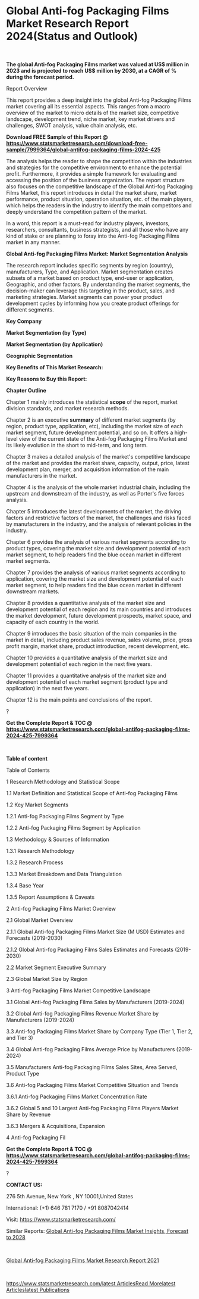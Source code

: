 <h1>Global Anti-fog Packaging Films Market Research Report 2024(Status and Outlook)</h1><br/><p><strong>The global Anti-fog Packaging Films market was valued at US$ million in 2023 and is projected to reach US$ million by 2030, at a <strong>CAGR</strong> of % during the forecast period.</strong></p>
 
 
 
 <p>Report Overview</p>
 
 
 
 <p>This report provides a deep insight into the global Anti-fog Packaging Films market covering all its essential aspects. This ranges from a macro overview of the market to micro details of the market size, competitive landscape, development trend, niche market, key market drivers and challenges, SWOT analysis, value chain analysis, etc.</p>
 
 
 
 <p><strong>Download FREE Sample of this Report @ <a href="https://www.statsmarketresearch.com/download-free-sample/7999364/global-antifog-packaging-films-2024-425">https://www.statsmarketresearch.com/download-free-sample/7999364/global-antifog-packaging-films-2024-425</a></strong></p>
 
 
 
 <p>The analysis helps the reader to shape the competition within the industries and strategies for the competitive environment to enhance the potential profit. Furthermore, it provides a simple framework for evaluating and accessing the position of the business organization. The report structure also focuses on the competitive landscape of the Global Anti-fog Packaging Films Market, this report introduces in detail the market share, market performance, product situation, operation situation, etc. of the main players, which helps the readers in the industry to identify the main competitors and deeply understand the competition pattern of the market.</p>
 
 
 
 <p>In a word, this report is a must-read for industry players, investors, researchers, consultants, business strategists, and all those who have any kind of stake or are planning to foray into the Anti-fog Packaging Films market in any manner.</p>
 
 
 
 <p><strong>Global Anti-fog Packaging Films Market: Market Segmentation Analysis</strong></p>
 
 
 
 <p>The research report includes specific segments by region (country), manufacturers, Type, and Application. Market segmentation creates subsets of a market based on product type, end-user or application, Geographic, and other factors. By understanding the market segments, the decision-maker can leverage this targeting in the product, sales, and marketing strategies. Market segments can power your product development cycles by informing how you create product offerings for different segments.</p>
 
 
 
 <p><strong>Key Company</strong></p>
 
 
 
 <p><strong>Market Segmentation (by Type)</strong></p>
 
 
 
 <p><strong>Market Segmentation (<strong>by Application</strong>)</strong></p>
 
 
 
 <p><strong>Geographic Segmentation</strong></p>
 
 
 
 <p><strong>Key Benefits of This Market Research:</strong></p>
 
 
 
 <p><strong>Key <strong>Reasons to Buy</strong> this Report:</strong></p>
 
 
 
 <p><strong>Chapter Outline</strong></p>
 
 
 
 <p>Chapter 1 mainly introduces the statistical <strong>scope</strong> of the report, market division standards, and market research methods.</p>
 
 
 
 <p>Chapter 2 is an executive <strong>summary</strong> of different market segments (by region, product type, application, etc), including the market size of each market segment, future development potential, and so on. It offers a high-level view of the current state of the Anti-fog Packaging Films Market and its likely evolution in the short to mid-term, and long term.</p>
 
 
 
 <p>Chapter 3 makes a detailed analysis of the market&#39;s competitive landscape of the market and provides the market share, capacity, output, price, latest development plan, merger, and acquisition information of the main manufacturers in the market.</p>
 
 
 
 <p>Chapter 4 is the analysis of the whole market industrial chain, including the upstream and downstream of the industry, as well as Porter&#39;s five forces analysis.</p>
 
 
 
 <p>Chapter 5 introduces the latest developments of the market, the driving factors and restrictive factors of the market, the challenges and risks faced by manufacturers in the industry, and the analysis of relevant policies in the industry.</p>
 
 
 
 <p>Chapter 6 provides the analysis of various market segments according to product types, covering the market size and development potential of each market segment, to help readers find the blue ocean market in different market segments.</p>
 
 
 
 <p>Chapter 7 provides the analysis of various market segments according to application, covering the market size and development potential of each market segment, to help readers find the blue ocean market in different downstream markets.</p>
 
 
 
 <p>Chapter 8 provides a quantitative analysis of the market size and development potential of each region and its main countries and introduces the market development, future development prospects, market space, and capacity of each country in the world.</p>
 
 
 
 <p>Chapter 9 introduces the basic situation of the main companies in the market in detail, including product sales revenue, sales volume, price, gross profit margin, market share, product introduction, recent development, etc.</p>
 
 
 
 <p>Chapter 10 provides a quantitative analysis of the market size and development potential of each region in the next five years.</p>
 
 
 
 <p>Chapter 11 provides a quantitative analysis of the market size and development potential of each market segment (product type and application) in the next five years.</p>
 
 
 
 <p>Chapter 12 is the main points and conclusions of the report.</p>
 
 
 
 <p>? </p>
 
 
 
 <div><b>Get the Complete Report & TOC @ <a href="https://www.statsmarketresearch.com/global-antifog-packaging-films-2024-425-7999364">https://www.statsmarketresearch.com/global-antifog-packaging-films-2024-425-7999364</a></b></div>
 
 
 
 <p><br />
 
 <b>Table of content</b></p>
 
 
 
 <p>Table of Contents<br />
 
 1 Research Methodology and Statistical Scope<br />
 
 1.1 Market Definition and Statistical Scope of Anti-fog Packaging Films<br />
 
 1.2 Key Market Segments<br />
 
 1.2.1 Anti-fog Packaging Films Segment by Type<br />
 
 1.2.2 Anti-fog Packaging Films Segment by Application<br />
 
 1.3 Methodology & Sources of Information<br />
 
 1.3.1 Research Methodology<br />
 
 1.3.2 Research Process<br />
 
 1.3.3 Market Breakdown and Data Triangulation<br />
 
 1.3.4 Base Year<br />
 
 1.3.5 Report Assumptions & Caveats<br />
 
 2 Anti-fog Packaging Films Market Overview<br />
 
 2.1 Global Market Overview<br />
 
 2.1.1 Global Anti-fog Packaging Films Market Size (M USD) Estimates and Forecasts (2019-2030)<br />
 
 2.1.2 Global Anti-fog Packaging Films Sales Estimates and Forecasts (2019-2030)<br />
 
 2.2 Market Segment Executive Summary<br />
 
 2.3 Global Market Size by Region<br />
 
 3 Anti-fog Packaging Films Market Competitive Landscape<br />
 
 3.1 Global Anti-fog Packaging Films Sales by Manufacturers (2019-2024)<br />
 
 3.2 Global Anti-fog Packaging Films Revenue Market Share by Manufacturers (2019-2024)<br />
 
 3.3 Anti-fog Packaging Films Market Share by Company Type (Tier 1, Tier 2, and Tier 3)<br />
 
 3.4 Global Anti-fog Packaging Films Average Price by Manufacturers (2019-2024)<br />
 
 3.5 Manufacturers Anti-fog Packaging Films Sales Sites, Area Served, Product Type<br />
 
 3.6 Anti-fog Packaging Films Market Competitive Situation and Trends<br />
 
 3.6.1 Anti-fog Packaging Films Market Concentration Rate<br />
 
 3.6.2 Global 5 and 10 Largest Anti-fog Packaging Films Players Market Share by Revenue<br />
 
 3.6.3 Mergers & Acquisitions, Expansion<br />
 
 4 Anti-fog Packaging Fil</p>
 
 
 
 <div><b>Get the Complete Report & TOC @ <a href="https://www.statsmarketresearch.com/global-antifog-packaging-films-2024-425-7999364">https://www.statsmarketresearch.com/global-antifog-packaging-films-2024-425-7999364</a></b></div>
 
 
 
 <p>? </p>
 
 
 
 <p><b>CONTACT US:</b><br />
 
 276 5th Avenue, New York , NY 10001,United States<br />
 
 International: (+1) 646 781 7170 / +91 8087042414<br />
 
 Visit: <a href="https://www.statsmarketresearch.com/">https://www.statsmarketresearch.com/</a><br />
 
 Similar Reports: <a href="https://www.statsmarketresearch.com/global-antifog-packaging-films-2024-425-7999364">Global Anti-fog Packaging Films Market Insights, Forecast to 2028</a><br />
 
 <br />
 
 <a href="https://www.statsmarketresearch.com/global-antifog-packaging-films-2024-425-7999364">Global Anti-fog Packaging Films Market Research Report 2021</a><br />
 
 <br />
 
 <a href="https://gyeongbokgung.com">https://www.statsmarketresearch.com/</a><a href="https://hallyeomaritime.com">latest Articles</a><a href="https://jingwansa.com">Read More</a><a href="https://nguoiviet.jp/">latest Articles</a><a href="https://www.intelmarketresearch.com/">latest Publications</a></p>